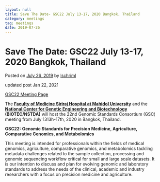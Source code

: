 ```yaml
---
layout: null
title: Save The Date- GSC22 July 13-17, 2020 Bangkok, Thailand
category: meetings
tag: meetings
date: 2019-07-26
---
```


Save The Date: GSC22 July 13-17, 2020 Bangkok, Thailand
=======================================================

Posted on [July 26, 2019](https://gensc.org/uncategorized/gsc22-bangkok-thailand/ "1:57 pm") by [lschriml](https://gensc.org/author/lschriml/ "View all posts by lschriml")

updated post Jan 22, 2021

[GSC22 Meeting Page](https://gensc.org/gsc22/)

The **[Faculty of Medicine Siriraj Hospital at Mahidol University](https://www2.si.mahidol.ac.th/en/)** and the **[National Center for Genetic Engineering and Biotechnology](http://www.biotec.or.th/en/) (BIOTEC/NSTDA)** will host the 22nd Genomic Standards Consortium (GSC) meeting from July 1313h\-17th, 2020 in Bangkok, Thailand.

**GSC22:** **Genomic Standards for Precision Medicine, Agriculture,**  
**Comparative Genomics, and Metabolomics**

This meeting is intended for professionals within the fields of medical genomics, agriculture, comparative genomics, and metabolomics tackling metadata challenges related to the sample collection, processing and genomic sequencing workflow critical for small and large scale datasets. It is our intention to discuss and plan for evolving genomic and laboratory standards to address the needs of the clinical, academic and industry researchers with a focus on precision medicine and agriculture.
